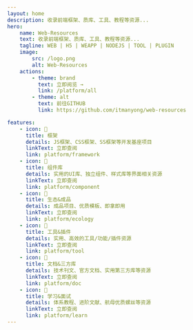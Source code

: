 ```yaml
---
layout: home
description: 收录前端框架、质库、工具、教程等资源...
hero:
    name: Web-Resources
    text: 收录前端框架、质库、工具、教程等资源...
    tagline: WEB | H5 | WEAPP | NODEJS | TOOL | PLUGIN
    image:
        src: /logo.png
        alt: Web-Resources
    actions:
        - theme: brand
          text: 立即阅览 →
          link: /platform/all
        - theme: alt
          text: 前往GITHUB
          link: https://github.com/itmanyong/web-resources

features:
    - icon: 🏀
      title: 框架
      details: JS框架、CSS框架、SS框架等开发基座项目
      linkText: 立即查阅
      link: platform/framework
    - icon: 🐔
      title: 组件库
      details: 实用的UI库、独立组件、样式库等界面相关资源
      linkText: 立即查阅
      link: platform/component
    - icon: 🎵
      title: 生态&成品
      details: 成品项目、优质模板、即拿即用
      linkText: 立即查阅
      link: platform/ecology
    - icon: 🎤
      title: 工具&插件
      details: 实用、高效的工具/功能/插件资源
      linkText: 立即查阅
      link: platform/tool
    - icon: 💃
      title: 文档&三方库
      details: 技术刊文、官方文档、实用第三方库等资源
      linkText: 立即查阅
      link: platform/doc
    - icon: 🎒
      title: 学习&面试
      details: 体系教程、进阶文献、航母优质螺丝等资源
      linkText: 立即查阅
      link: platform/learn
---
```

